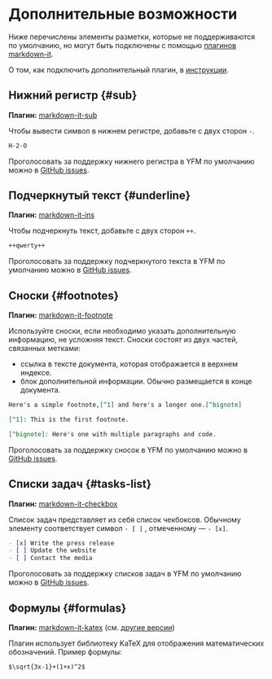 # Дополнительные возможности

Ниже перечислены элементы разметки, которые не поддерживаются по умолчанию, но могут быть подключены с помощью [плагинов markdown-it](https://www.npmjs.com/search?q=keywords:markdown-it-plugin).

О том, как подключить дополнительный плагин, в [инструкции](../plugins/import.md).

## Нижний регистр {#sub}

**Плагин:** [markdown-it-sub](https://www.npmjs.com/package/markdown-it-sub)

Чтобы вывести символ в нижнем регистре, добавьте с двух сторон `-`.

```markdown
H-2-O
```

Проголосовать за поддержку нижнего регистра в YFM по умолчанию можно в [GitHub issues](https://github.com/yandex-cloud/yfm-transform/issues/70).

## Подчеркнутый текст {#underline}

**Плагин:** [markdown-it-ins](https://www.npmjs.com/package/markdown-it-ins)

Чтобы подчеркнуть текст, добавьте с двух сторон `++`.

```markdown
++qwerty++
```

Проголосовать за поддержку подчеркнутого текста в YFM по умолчанию можно в [GitHub issues](https://github.com/yandex-cloud/yfm-transform/issues/71).

## Сноски {#footnotes}

**Плагин:** [markdown-it-footnote](https://www.npmjs.com/package/markdown-it-footnote)

Используйте сноски, если необходимо указать дополнительную информацию, не усложняя текст. Сноски состоят из двух частей, связанных метками:

* ссылка в тексте документа, которая отображается в верхнем индексе.   
* блок дополнительной информации. Обычно размещается в конце документа.

```markdown
Here's a simple footnote,[^1] and here's a longer one.[^bignote]

[^1]: This is the first footnote.

[^bignote]: Here's one with multiple paragraphs and code.
```

Проголосовать за поддержку сносок в YFM по умолчанию можно в [GitHub issues](https://github.com/yandex-cloud/yfm-transform/issues/72).

## Списки задач {#tasks-list}

**Плагин:** [markdown-it-checkbox](https://www.npmjs.com/package/markdown-it-checkbox)

Список задач представляет из себя список чекбоксов. Обычному элементу соответствует символ `- [ ]` , отмеченному — `- [x]`.

```markdown
- [x] Write the press release
- [ ] Update the website
- [ ] Contact the media
```

Проголосовать за поддержку списков задач в YFM по умолчанию можно в [GitHub issues](https://github.com/yandex-cloud/yfm-transform/issues/73).

## Формулы {#formulas}

**Плагин:** [markdown-it-katex](https://www.npmjs.com/package/markdown-it-katex) (см. [другие версии](https://www.npmjs.com/search?q=markdown-it-katex))

Плагин использует библиотеку KaTeX для отображения математических обозначений. Пример формулы:

```markdown
$\sqrt{3x-1}+(1+x)^2$
```
